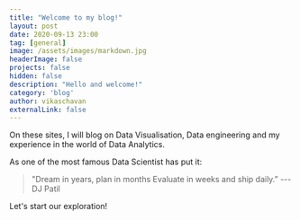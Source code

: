 ```yaml
---
title: "Welcome to my blog!"
layout: post
date: 2020-09-13 23:00
tag: [general]
image: /assets/images/markdown.jpg
headerImage: false
projects: false
hidden: false
description: "Hello and welcome!"
category: 'blog'
author: vikaschavan
externalLink: false
---
```

On these sites, I will blog on Data Visualisation, Data engineering and my experience in the world of Data Analytics.

As one of the most famous Data Scientist has put it:

> "Dream in years, plan in months Evaluate in weeks and ship daily.”
--- DJ Patil

Let's start our exploration!
